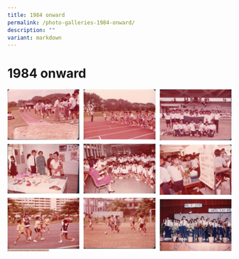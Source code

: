 ```yaml
---
title: 1984 onward
permalink: /photo-galleries-1984-onward/
description: ""
variant: markdown
---
```

1984 onward
===========

![](/images/photogallery-1.jpg)
